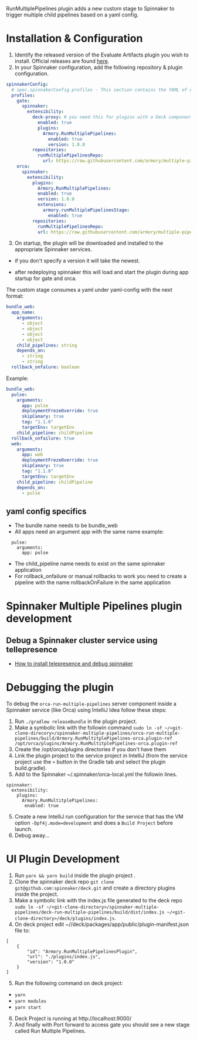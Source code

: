 RunMultiplePipelines plugin adds a new custom stage to Spinnaker to trigger multiple child pipelines based on a yaml config.
# Installation & Configuration
1. Identify the released version of the Evaluate Artifacts plugin you wish to install. Official releases are found [here](https://github.com/armory/multiple-pipelines-plugin-releases).
2. In your Spinnaker configuration, add the following repository & plugin configuration.
```yaml
spinnakerConfig:
  # spec.spinnakerConfig.profiles - This section contains the YAML of each service's profile
  profiles:
    gate:
      spinnaker:
        extensibility:
          deck-proxy: # you need this for plugins with a Deck component
            enabled: true
            plugins:
              Armory.RunMultiplePipelines:
                enabled: true
                version: 1.0.0
          repositories:
            runMultiplePipelinesRepo:
              url: https://raw.githubusercontent.com/armory/multiple-pipelines-plugin-releases/main/plugins.json
    orca:
      spinnaker:
        extensibility:
          plugins:
            Armory.RunMultiplePipelines:
            enabled: true
            version: 1.0.0
            extensions:
              armory.runMultiplePipelinesStage:
                enabled: true
          repositories:
            runMultiplePipelinesRepo:
            url: https://raw.githubusercontent.com/armory/multiple-pipelines-plugin-releases/main/plugins.json
```
3. On startup, the plugin will be downloaded and installed to the appropriate Spinnaker services.

- if you don't specify a version it will take the newest.

- after redeploying spinnaker this will load and start the plugin during app startup for gate and orca.

The custom stage consumes a yaml under yaml-config with the next format:
```yaml
bundle_web: 
  app_name: 
    arguments: 
      - object
      - object
      - object
      - object
    child_pipelines: string
    depends_on: 
      - string
      - string
  rollback_onfalure: boolean
```
Example:
```yaml
bundle_web:
  pulse:
    arguments:
      app: pulse
      deploymentFrezeOverride: true
      skipCanary: true
      tag: "1.1.0"
      targetEnv: targetEnv
    child_pipeline: childPipeline
  rollback_onfailure: true
  web:
    arguments:
      app: web
      deploymentFrezeOverride: true
      skipCanary: true
      tag: "1.1.0"
      targetEnv: targetEnv
    child_pipeline: childPipeline
    depends_on:
      - pulse
```

## yaml config specifics
- The bundle name needs to be bundle_web
- All apps need an argument app with the same name example:
```
  pulse:
    arguments:
      app: pulse
  ```
- The child_pipeline name needs to exist on the same spinnaker application
- For rollback_onfailure or manual rollbacks to work you need to create a pipeline with the name rollbackOnFailure in the same application

# Spinnaker Multiple Pipelines plugin development

## Debug a Spinnaker cluster service using tellepresence
* [How to install telepresence and debug spinnaker](https://youtu.be/Lc8i4PhrIXM)


# Debugging the plugin

To debug the `orca-run-multiple-pipelines`  server component inside a Spinnaker service (like Orca) using IntelliJ Idea follow these steps:

1) Run `./gradlew releaseBundle` in the plugin project.
2) Make a symbolic link with the followin command `sudo ln -sf ~/<git-clone-direcory>/spinnaker-multiple-pipelines/orca-run-multiple-pipelines/build/Armory.RunMultitplePipelines-orca.plugin-ref /opt/orca/plugins/Armory.RunMultitplePipelines-orca.plugin-ref`
3) Create the /opt/orca/plugins directories if you don't have them
3) Link the plugin project to the service project in IntelliJ (from the service project use the `+` button in the Gradle tab and select the plugin build.gradle).
4) Add to the Spinnaker ~/.spinnaker/orca-local.yml the followin lines.
```
spinnaker:
  extensibility:
    plugins:
      Armory.RunMultitplePipelines:
       enabled: true
```
5) Create a new IntelliJ run configuration for the service that has the VM option `-Dpf4j.mode=development` and does a `Build Project` before launch.
6) Debug away...

# UI Plugin Development

1) Run `yarn && yarn build` inside the plugin project <deck-run-multiple-pipelines>.
2) Clone the spinnaker deck repo `git clone git@github.com:spinnaker/deck.git` and create a directory plugins inside the project.
3) Make a symbolic link with the index.js file generated to the deck repo `sudo ln -sf ~/<git-clone-directory>/spinnaker-multiple-pipelines/deck-run-multiple-pipelines/build/dist/index.js ~/<git-clone-directory>/deck/plugins/index.js`.
4) On deck project edit ~/<git-clone-directory>/deck/packages/app/public/plugin-manifest.json file to:
```
[
    {
        "id": "Armory.RunMultiplePipelinesPlugin",
        "url": "./plugins/index.js",
        "version": "1.0.0"
    }
]
```
5) Run the following command on deck project:
- `yarn`
- `yarn modules`
- `yarn start`

6) Deck Project is running at http://localhost:9000/
7) And finally with Port forward to access gate you should see a new stage called Run Multiple Pipelines.

